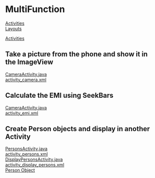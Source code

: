 # MultiFunction

[Activities](app/src/main/java/ca/judacribz/multifunction/)<br />
[Layouts](app/src/main/res/layout/)<br />

[Activities](app/src/main/java/ca/judacribz/multifunction/)<br />

## Take a picture from the phone and show it in the ImageView
[CameraActivity.java](app/src/main/java/ca/judacribz/multifunction/CameraActivity.java)<br />
[activity_camera.xml](app/src/main/res/layout/activity_camera.xml)<br />

## Calculate the EMI using SeekBars
[CameraActivity.java](app/src/main/java/ca/judacribz/multifunction/EMIActivity.java)<br />
[activity_emi.xml](app/src/main/res/layout/activity_emi.xml)<br />

## Create Person objects and display in another Activity
[PersonsActivity.java](app/src/main/java/ca/judacribz/multifunction/PersonsActivity.java)<br />
[activity_persons.xml](app/src/main/res/layout/activity_persons.xml)<br />
[DisplayPersonsActivity.java](app/src/main/java/ca/judacribz/multifunction/DisplayPersonsActivity.java)<br />
[activity_display_persons.xml](app/src/main/res/layout/activity_display_persons.xml)<br />
[Person Object](app/src/main/java/ca/judacribz/multifunction/models/Person.java)<br />

